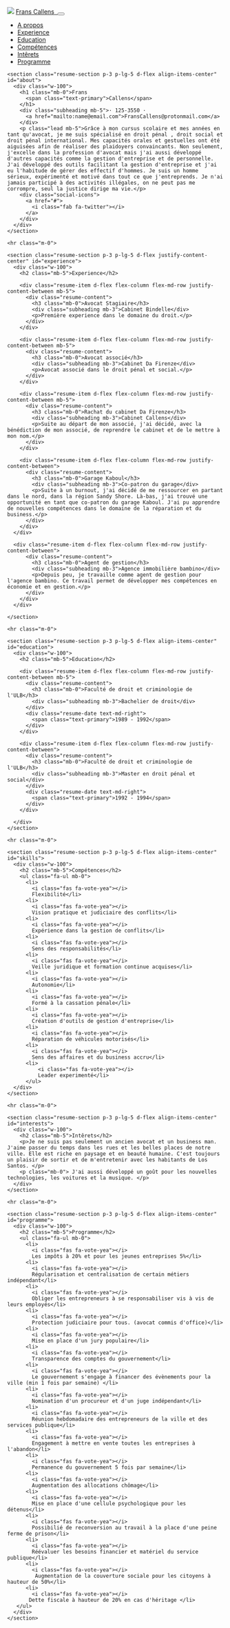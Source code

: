 
<!DOCTYPE html>
<html lang="en">

<head>

  <meta charset="utf-8">
  <meta name="viewport" content="width=device-width, initial-scale=1, shrink-to-fit=no">
  <meta name="description" content="Los santos, avocat, aspirant au poste de gouverneur">
  <meta name="author" content="Frans Callens">

  <title>Frans Callens - Officiel</title>

  <!-- Bootstrap core CSS -->
  <link href="vendor/bootstrap/css/bootstrap.min.css" rel="stylesheet">

  <!-- Custom fonts for this template -->
  <link href="https://fonts.googleapis.com/css?family=Saira+Extra+Condensed:500,700" rel="stylesheet">
  <link href="https://fonts.googleapis.com/css?family=Muli:400,400i,800,800i" rel="stylesheet">
  <link href="vendor/fontawesome-free/css/all.min.css" rel="stylesheet">

  <!-- Custom styles for this template -->
  <link href="css/resume.min.css" rel="stylesheet">

</head>

<body id="page-top">
  <nav class="navbar navbar-expand-lg navbar-dark bg-primary fixed-top" id="sideNav">
      <span class="d-none d-lg-block">
          <img src="img/american_flag_icon_png_34193.png" class="img-fluid">
      </span>
    <a class="navbar-brand js-scroll-trigger" href="#page-top">
      <span class="d-block d-lg-none">Frans Callens</span>
      <span class="d-none d-lg-block">
        <img class="img-fluid img-profile rounded-circle mx-auto mb-2" src="img/profile.jpg" alt style="background-color: white;">
      </span>
    </a>
    <button class="navbar-toggler" type="button" data-toggle="collapse" data-target="#navbarSupportedContent" aria-controls="navbarSupportedContent" aria-expanded="false" aria-label="Toggle navigation">
      <span class="navbar-toggler-icon"></span>
    </button>
    <div class="collapse navbar-collapse" id="navbarSupportedContent">
      <ul class="navbar-nav">
        <li class="nav-item">
          <a class="nav-link js-scroll-trigger" href="#about">A propos</a>
        </li>
        <li class="nav-item">
          <a class="nav-link js-scroll-trigger" href="#experience">Experience</a>
        </li>
        <li class="nav-item">
          <a class="nav-link js-scroll-trigger" href="#education">Education</a>
        </li>
        <li class="nav-item">
          <a class="nav-link js-scroll-trigger" href="#skills">Compétences</a>
        </li>
        <li class="nav-item">
          <a class="nav-link js-scroll-trigger" href="#interests">Intêrets</a>
        </li>
        <li class="nav-item">
          <a class="nav-link js-scroll-trigger" href="#programme">Programme</a>
        </li>
      </ul>
    </div>
  </nav>

  <div class="container-fluid p-0">

    <section class="resume-section p-3 p-lg-5 d-flex align-items-center" id="about">
      <div class="w-100">
        <h1 class="mb-0">Frans
          <span class="text-primary">Callens</span>
        </h1>
        <div class="subheading mb-5">· 125-3550 ·
          <a href="mailto:name@email.com">FransCallens@protonmail.com</a>
        </div>
        <p class="lead mb-5">Grâce à mon cursus scolaire et mes années en tant qu'avocat, je me suis spécialisé en droit pénal , droit social et droit pénal international. Mes capacités orales et gestuelles ont été aiguisées afin de réaliser des plaidoyers convaincants. Non seulement, j'excelle dans la profession d'avocat mais j'ai aussi développé d'autres capacités comme la gestion d'entreprise et de personnelle. J'ai développé des outils facilitant la gestion d'entreprise et j'ai eu l'habitude de gérer des effectif d'hommes. Je suis un homme sérieux, expérimenté et motivé dans tout ce que j'entreprends. Je n'ai jamais participé à des activités illégales, on ne peut pas me corrompre, seul la justice dirige ma vie.</p>
        <div class="social-icons">
          <a href="#">
            <i class="fab fa-twitter"></i>
          </a>
        </div>
      </div>
    </section>

    <hr class="m-0">

    <section class="resume-section p-3 p-lg-5 d-flex justify-content-center" id="experience">
      <div class="w-100">
        <h2 class="mb-5">Experience</h2>

        <div class="resume-item d-flex flex-column flex-md-row justify-content-between mb-5">
          <div class="resume-content">
            <h3 class="mb-0">Avocat Stagiaire</h3>
            <div class="subheading mb-3">Cabinet Bindelle</div>
            <p>Première experience dans le domaine du droit.</p>
          </div>
        </div>

        <div class="resume-item d-flex flex-column flex-md-row justify-content-between mb-5">
          <div class="resume-content">
            <h3 class="mb-0">Avocat associé</h3>
            <div class="subheading mb-3">Cabinet Da Firenze</div>
            <p>Avocat associé dans le droit pénal et social.</p>
          </div>
        </div>

        <div class="resume-item d-flex flex-column flex-md-row justify-content-between mb-5">
          <div class="resume-content">
            <h3 class="mb-0">Rachat du cabinet Da Firenze</h3>
            <div class="subheading mb-3">Cabinet Callens</div>
            <p>Suite au départ de mon associé, j'ai décidé, avec la bénédiction de mon associé, de reprendre le cabinet et de le mettre à mon nom.</p>
          </div>
        </div>

        <div class="resume-item d-flex flex-column flex-md-row justify-content-between">
          <div class="resume-content">
            <h3 class="mb-0">Garage Kaboul</h3>
            <div class="subheading mb-3">Co-patron du garage</div>
            <p>Suite à un burnout, j'ai décidé de me ressourcer en partant dans le nord, dans la région Sandy Shore. Là-bas, j'ai trouvé une opportunité en tant que co-patron du garage Kaboul. J'ai pu apprendre de nouvelles compétences dans le domaine de la réparation et du business.</p>
          </div>
        </div>
      </div>
      
      <div class="resume-item d-flex flex-column flex-md-row justify-content-between">
          <div class="resume-content">
            <h3 class="mb-0">Agent de gestion</h3>
            <div class="subheading mb-3">Agence immobilière bambino</div>
            <p>Depuis peu, je travaille comme agent de gestion pour l'agence bambino. Ce travail permet de développer mes compétences en économie et en gestion.</p>
          </div> 
        </div>
      </div>

    </section>

    <hr class="m-0">

    <section class="resume-section p-3 p-lg-5 d-flex align-items-center" id="education">
      <div class="w-100">
        <h2 class="mb-5">Education</h2>

        <div class="resume-item d-flex flex-column flex-md-row justify-content-between mb-5">
          <div class="resume-content">
            <h3 class="mb-0">Faculté de droit et criminologie de l'ULB</h3>
            <div class="subheading mb-3">Bachelier de droit</div>
          </div>
          <div class="resume-date text-md-right">
            <span class="text-primary">1989 - 1992</span>
          </div>
        </div>

        <div class="resume-item d-flex flex-column flex-md-row justify-content-between">
          <div class="resume-content">
            <h3 class="mb-0">Faculté de droit et criminologie de l'ULB</h3>
            <div class="subheading mb-3">Master en droit pénal et social</div>
          </div>
          <div class="resume-date text-md-right">
            <span class="text-primary">1992 - 1994</span>
          </div>
        </div>

      </div>
    </section>

    <hr class="m-0">

    <section class="resume-section p-3 p-lg-5 d-flex align-items-center" id="skills">
      <div class="w-100">
        <h2 class="mb-5">Compétences</h2>
        <ul class="fa-ul mb-0">
          <li>
            <i class="fas fa-vote-yea"></i>
            Flexibilité</li>
          <li>
            <i class="fas fa-vote-yea"></i>
            Vision pratique et judiciaire des conflits</li>
          <li>
            <i class="fas fa-vote-yea"></i>
            Expérience dans la gestion de conflits</li>
          <li>
            <i class="fas fa-vote-yea"></i>
            Sens des responsabilités</li>
          <li>
            <i class="fas fa-vote-yea"></i>
            Veille juridique et formation continue acquises</li>
          <li>
            <i class="fas fa-vote-yea"></i>
            Autonomie</li>
          <li>
            <i class="fas fa-vote-yea"></i>
            Formé à la cassation pénale</li>
          <li>
            <i class="fas fa-vote-yea"></i>
            Création d'outils de gestion d'entreprise</li>
          <li>
            <i class="fas fa-vote-yea"></i>
            Réparation de véhicules motorisés</li>
          <li>
            <i class="fas fa-vote-yea"></i>
            Sens des affaires et du business accru</li>
          <li>
              <i class="fas fa-vote-yea"></i>
              Leader experimenté</li>
          </ul>
      </div>
    </section>

    <hr class="m-0">

    <section class="resume-section p-3 p-lg-5 d-flex align-items-center" id="interests">
      <div class="w-100">
        <h2 class="mb-5">Intêrets</h2>
        <p>Je ne suis pas seulement un ancien avocat et un business man. J'aime passer du temps dans les rues et les belles places de notre ville. Elle est riche en paysage et en beauté humaine. C'est toujours un plaisir de sortir et de m'entretenir avec les habitants de Los Santos. </p>
        <p class="mb-0"> J'ai aussi développé un goût pour les nouvelles technologies, les voitures et la musique. </p>
      </div>
    </section>

    <hr class="m-0">

    <section class="resume-section p-3 p-lg-5 d-flex align-items-center" id="programme">
      <div class="w-100">
        <h2 class="mb-5">Programme</h2>
        <ul class="fa-ul mb-0">
          <li>
            <i class="fas fa-vote-yea"></i>
            Les impôts à 20% et pour les jeunes entreprises 5%</li>
          <li>
            <i class="fas fa-vote-yea"></i>
            Régularisation et centralisation de certain métiers indépendant</li>
          <li>
            <i class="fas fa-vote-yea"></i>
            Obliger les entrepreneurs à se responsabiliser vis à vis de leurs employés</li>
          <li>
            <i class="fas fa-vote-yea"></i>
            Protection judiciaire pour tous. (avocat commis d'office)</li>
          <li>
            <i class="fas fa-vote-yea"></i>
            Mise en place d'un jury populaire</li>
          <li>
            <i class="fas fa-vote-yea"></i>
            Transparence des comptes du gouvernement</li>
          <li>
            <i class="fas fa-vote-yea"></i>
            Le gouvernement s'engage à financer des évènements pour la ville (min 1 fois par semaine) </li>
          <li>
            <i class="fas fa-vote-yea"></i>
            Nomination d'un procureur et d'un juge indépendant</li>
          <li>
            <i class="fas fa-vote-yea"></i>
            Réunion hebdomadaire des entrepreneurs de la ville et des services publique</li>
          <li>
            <i class="fas fa-vote-yea"></i>
            Engagement à mettre en vente toutes les entreprises à l'abandon</li>
          <li>
            <i class="fas fa-vote-yea"></i>
            Permanence du gouvernement 5 fois par semaine</li>
          <li>
            <i class="fas fa-vote-yea"></i>
            Augmentation des allocations chômage</li>
          <li>
            <i class="fas fa-vote-yea"></i>
            Mise en place d'une cellule psychologique pour les détenus</li>
          <li>
            <i class="fas fa-vote-yea"></i>
            Possibilié de reconversion au travail à la place d'une peine ferme de prison</li>
          <li>
            <i class="fas fa-vote-yea"></i>
            Réévaluer les besoins financier et matériel du service publique</li>
          <li>
            <i class="fas fa-vote-yea"></i>
             Augmentation de la couverture sociale pour les citoyens à hauteur de 50%</li>
          <li>
            <i class="fas fa-vote-yea"></i>
           Dette fiscale à hauteur de 20% en cas d'héritage </li>
       </ul>
      </div>
    </section>
  </div>

  <!-- Bootstrap core JavaScript -->
  <script src="vendor/jquery/jquery.min.js"></script>
  <script src="vendor/bootstrap/js/bootstrap.bundle.min.js"></script>

  <!-- Plugin JavaScript -->
  <script src="vendor/jquery-easing/jquery.easing.min.js"></script>

  <!-- Custom scripts for this template -->
  <script src="js/resume.min.js"></script>

</body>

</html>
